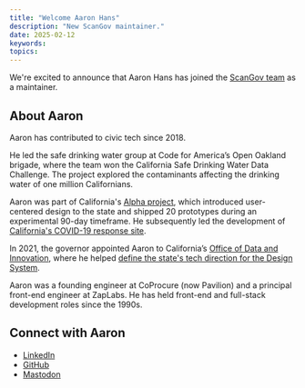 ```yaml
---
title: "Welcome Aaron Hans"
description: "New ScanGov maintainer."
date: 2025-02-12
keywords:
topics:
---
```


We're excited to announce that Aaron Hans has joined the [ScanGov team](https://docs.scangov.org/people) as a maintainer. 

## About Aaron  

Aaron has contributed to civic tech since 2018.

He led the safe drinking water group at Code for America’s Open Oakland brigade, where the team won the California Safe Drinking Water Data Challenge. The project explored the contaminants affecting the drinking water of one million Californians.  

Aaron was part of California's [Alpha project](https://alpha.ca.gov), which introduced user-centered design to the state and shipped 20 prototypes during an experimental 90-day timeframe. He subsequently led the development of [California's COVID-19 response site](https://calendar.perfplanet.com/2022/faster-data-visualizations/).  

In 2021, the governor appointed Aaron to California’s [Office of Data and Innovation](https://innovation.ca.gov/), where he helped [define the state's tech direction for the Design System](https://innovation.ca.gov/blog/posts/tech-choices-in-the-california-design-system/).  

Aaron was a founding engineer at CoProcure (now Pavilion) and a principal front-end engineer at ZapLabs. He has held front-end and full-stack development roles since the 1990s.  

## Connect with Aaron  

- [LinkedIn](https://www.linkedin.com/in/aaronhans/)  
- [GitHub](https://github.com/aaronhans)  
- [Mastodon](https://indieweb.social/@nopattern)  
